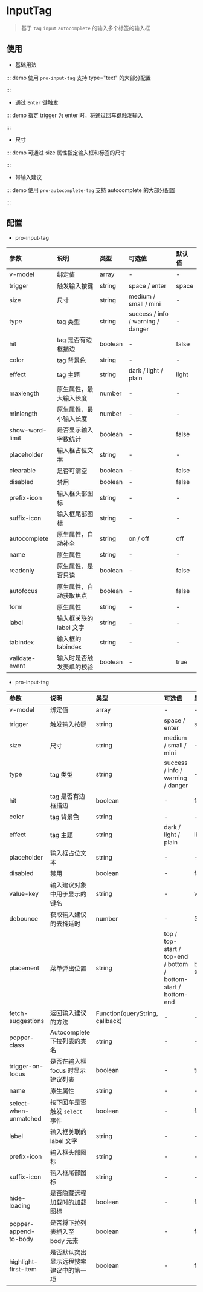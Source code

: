 # InputTag

> 基于 `tag` `input` `autocomplete` 的输入多个标签的输入框

## 使用

- 基础用法

::: demo 使用 `pro-input-tag` 支持 type="text" 的大部分配置

<template>
  <pro-input-tag
    v-model="inputTags"
    placeholder="请输入内容后点击空格按键"
  />
</template>

<script>
import { ref } from 'vue'

export default {
  setup() {
    const inputTags = ref([])

    return {
      inputTags
    }
  }
}
</script>

:::

- 通过 `Enter` 键触发

::: demo 指定 trigger 为 enter 时，将通过回车键触发输入

<template>
  <pro-input-tag
    v-model="inputTags1"
    trigger="enter"
    placeholder="请输入内容后点击回车按键"
  />
</template>

<script>
import { ref } from 'vue'

export default {
  setup() {
    const inputTags1 = ref([])

    return {
      inputTags1
    }
  }
}
</script>

:::

- 尺寸

::: demo 可通过 size 属性指定输入框和标签的尺寸

<template>
  <pro-input-tag
    v-for="item in sizeList"
    v-model="inputTags2"
    :key="item"
    :size="item"
    placeholder="请输入内容后点击空格按键"
    class="input-tag-size"
  />
</template>

<script>
import { ref } from 'vue'

export default {
  setup() {
    const inputTags2 = ref([])
    const sizeList = ['medium', 'small', 'mini']

    return {
      inputTags2,
      sizeList,
    }
  }
}
</script>

:::

- 带输入建议

::: demo 使用 `pro-autocomplete-tag` 支持 autocomplete 的大部分配置

<template>
  <pro-autocomplete-tag
    v-model="autocompleteTags"
    :fetch-suggestions="querySearch"
    placeholder="请输入内容后点击空格按键"
  />
</template>

<script>
import { ref } from 'vue'

export default {
  setup() {
    const autocompleteTags = ref([])
    const list = [
      { value: 'Go', tag: 'go' },
      { value: 'JavaScript', tag: 'javascript' },
      { value: 'Python', tag: 'python' },
    ]

    function querySearch(queryString, cb) {
      cb(queryString ? list.filter(i => {
        return i.value.indexOf(queryString.toLowerCase()) === 0
      }) : list)
    }

    return {
      autocompleteTags,
      list,
      querySearch,
    }
  }
}
</script>

:::

## 配置

- pro-input-tag

| 参数            | 说明                     | 类型    | 可选值                            | 默认值 |
| :-------------- | :----------------------- | :------ | :-------------------------------- | :----- |
| v-model         | 绑定值                   | array   | -                                 | -      |
| trigger         | 触发输入按键             | string  | space / enter                     | space  |
| size            | 尺寸                     | string  | medium / small / mini             | -      |
| type            | tag 类型                 | string  | success / info / warning / danger | -      |
| hit             | tag 是否有边框描边       | boolean | -                                 | false  |
| color           | tag 背景色               | string  | -                                 | -      |
| effect          | tag 主题                 | string  | dark / light / plain              | light  |
| maxlength       | 原生属性，最大输入长度   | number  | -                                 | -      |
| minlength       | 原生属性，最小输入长度   | number  | -                                 | -      |
| show-word-limit | 是否显示输入字数统计     | boolean | -                                 | false  |
| placeholder     | 输入框占位文本           | string  | -                                 | -      |
| clearable       | 是否可清空               | boolean | -                                 | false  |
| disabled        | 禁用                     | boolean | -                                 | false  |
| prefix-icon     | 输入框头部图标           | string  | -                                 | -      |
| suffix-icon     | 输入框尾部图标           | string  | -                                 | -      |
| autocomplete    | 原生属性，自动补全       | string  | on / off                          | off    |
| name            | 原生属性                 | string  | -                                 | -      |
| readonly        | 原生属性，是否只读       | boolean | -                                 | false  |
| autofocus       | 原生属性，自动获取焦点   | boolean | -                                 | false  |
| form            | 原生属性                 | string  | -                                 | -      |
| label           | 输入框关联的 label 文字  | string  | -                                 | -      |
| tabindex        | 输入框的 tabindex        | string  | -                                 | -      |
| validate-event  | 输入时是否触发表单的校验 | boolean | -                                 | true   |

- pro-input-tag

| 参数                  | 说明                                   | 类型                            | 可选值                                                         | 默认值       |
| :-------------------- | :------------------------------------- | :------------------------------ | :------------------------------------------------------------- | :----------- |
| v-model               | 绑定值                                 | array                           | -                                                              | -            |
| trigger               | 触发输入按键                           | string                          | space / enter                                                  | space        |
| size                  | 尺寸                                   | string                          | medium / small / mini                                          | -            |
| type                  | tag 类型                               | string                          | success / info / warning / danger                              | -            |
| hit                   | tag 是否有边框描边                     | boolean                         | -                                                              | false        |
| color                 | tag 背景色                             | string                          | -                                                              | -            |
| effect                | tag 主题                               | string                          | dark / light / plain                                           | light        |
| placeholder           | 输入框占位文本                         | string                          | -                                                              | -            |
| disabled              | 禁用                                   | boolean                         | -                                                              | false        |
| value-key             | 输入建议对象中用于显示的键名           | string                          | -                                                              | value        |
| debounce              | 获取输入建议的去抖延时                 | number                          | -                                                              | 300          |
| placement             | 菜单弹出位置                           | string                          | top / top-start / top-end / bottom / bottom-start / bottom-end | bottom-start |
| fetch-suggestions     | 返回输入建议的方法                     | Function(queryString, callback) | -                                                              | -            |
| popper-class          | Autocomplete 下拉列表的类名            | string                          | -                                                              | -            |
| trigger-on-focus      | 是否在输入框 focus 时显示建议列表      | boolean                         | -                                                              | true         |
| name                  | 原生属性                               | string                          | -                                                              | -            |
| select-when-unmatched | 按下回车是否触发 `select` 事件         | boolean                         | -                                                              | false        |
| label                 | 输入框关联的 label 文字                | string                          | -                                                              | -            |
| prefix-icon           | 输入框头部图标                         | string                          | -                                                              | -            |
| suffix-icon           | 输入框尾部图标                         | string                          | -                                                              | -            |
| hide-loading          | 是否隐藏远程加载时的加载图标           | boolean                         | -                                                              | false        |
| popper-append-to-body | 是否将下拉列表插入至 body 元素         | boolean                         | -                                                              | false        |
| highlight-first-item  | 是否默认突出显示远程搜索建议中的第一项 | boolean                         | -                                                              | false        |
